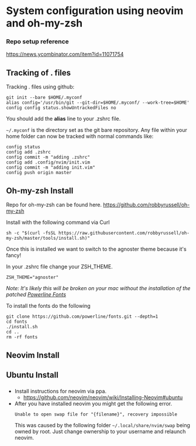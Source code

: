# System configuration using neovim and oh-my-zsh

### Repo setup reference
https://news.ycombinator.com/item?id=11071754

## Tracking of . files
Tracking . files using github:
```shell
git init --bare $HOME/.myconf
alias config='/usr/bin/git --git-dir=$HOME/.myconf/ --work-tree=$HOME'
config config status.showUntrackedFiles no
```
You should add the **alias** line to your .zshrc file.

`~/.myconf` is the directory set as the git bare repository.  Any file within your home folder can now be tracked with normal commands like:
```shell
config status
config add .zshrc
config commit -m "adding .zshrc"
config add .config/nvim/init.vim
config commit -m "adding init.vim"
config push origin master
```

## Oh-my-zsh Install
Repo for oh-my-zsh can be found here. https://github.com/robbyrussell/oh-my-zsh

Install with the following command via Curl

`sh -c "$(curl -fsSL https://raw.githubusercontent.com/robbyrussell/oh-my-zsh/master/tools/install.sh)"`

Once this is installed we want to switch to the agnoster theme because it's fancy!

In your .zshrc file change your ZSH_THEME.

`ZSH_THEME="agnoster"`

_Note: It's likely this will be broken on your mac without the installation of the patched [Powerline Fonts](https://github.com/powerline/fonts)_

To install the fonts do the following
```shell
git clone https://github.com/powerline/fonts.git --depth=1
cd fonts
./install.sh
cd ..
rm -rf fonts
```

## Neovim Install

## 


## Ubuntu Install

###
- Install instructions for neovim via ppa.
  - https://github.com/neovim/neovim/wiki/Installing-Neovim#ubuntu
- After you have installed neovim you might get the following error.
  ```
  Unable to open swap file for "{filename}", recovery impossible
  ```
  This was caused by the following folder `~/.local/share/nvim/swap` being owned by root.  Just change ownership to your username and relaunch neovim. 
